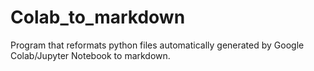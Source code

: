 # Colab_to_markdown
Program that reformats python files automatically generated by Google Colab/Jupyter Notebook to markdown.
